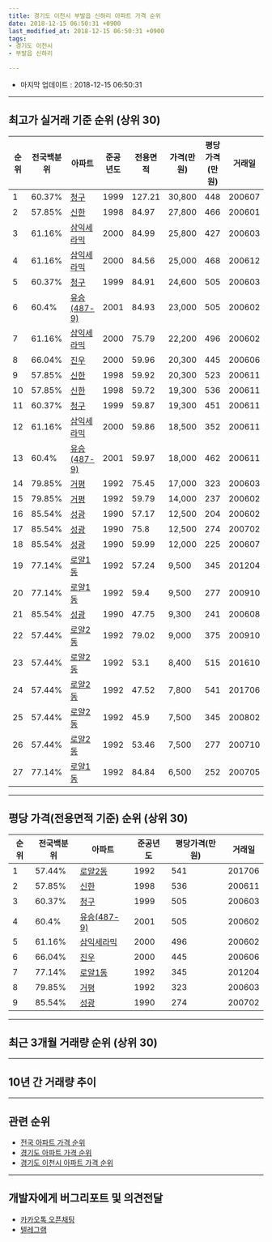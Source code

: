 ```yaml
---
title: 경기도 이천시 부발읍 신하리 아파트 가격 순위
date: 2018-12-15 06:50:31 +0900
last_modified_at: 2018-12-15 06:50:31 +0900
tags:
- 경기도 이천시
- 부발읍 신하리

---
```


* 마지막 업데이트 : 2018-12-15 06:50:31

---

## 최고가 실거래 기준 순위 (상위 30)


|순위|전국백분위|아파트|준공년도|전용면적|가격(만원)|평당가격(만원)|거래일|
|---|---|---|---|---|---|---|---|
|1|60.37%|[청구](https://search.naver.com/search.naver?query=%EA%B2%BD%EA%B8%B0%EB%8F%84+%EC%9D%B4%EC%B2%9C%EC%8B%9C+%EB%B6%80%EB%B0%9C%EC%9D%8D+%EC%8B%A0%ED%95%98%EB%A6%AC+%EC%B2%AD%EA%B5%AC)|1999|127.21|30,800|448|200607|
|2|57.85%|[신한](https://search.naver.com/search.naver?query=%EA%B2%BD%EA%B8%B0%EB%8F%84+%EC%9D%B4%EC%B2%9C%EC%8B%9C+%EB%B6%80%EB%B0%9C%EC%9D%8D+%EC%8B%A0%ED%95%98%EB%A6%AC+%EC%8B%A0%ED%95%9C)|1998|84.97|27,800|466|200601|
|3|61.16%|[삼익세라믹](https://search.naver.com/search.naver?query=%EA%B2%BD%EA%B8%B0%EB%8F%84+%EC%9D%B4%EC%B2%9C%EC%8B%9C+%EB%B6%80%EB%B0%9C%EC%9D%8D+%EC%8B%A0%ED%95%98%EB%A6%AC+%EC%82%BC%EC%9D%B5%EC%84%B8%EB%9D%BC%EB%AF%B9)|2000|84.99|25,800|427|200603|
|4|61.16%|[삼익세라믹](https://search.naver.com/search.naver?query=%EA%B2%BD%EA%B8%B0%EB%8F%84+%EC%9D%B4%EC%B2%9C%EC%8B%9C+%EB%B6%80%EB%B0%9C%EC%9D%8D+%EC%8B%A0%ED%95%98%EB%A6%AC+%EC%82%BC%EC%9D%B5%EC%84%B8%EB%9D%BC%EB%AF%B9)|2000|84.56|25,000|468|200612|
|5|60.37%|[청구](https://search.naver.com/search.naver?query=%EA%B2%BD%EA%B8%B0%EB%8F%84+%EC%9D%B4%EC%B2%9C%EC%8B%9C+%EB%B6%80%EB%B0%9C%EC%9D%8D+%EC%8B%A0%ED%95%98%EB%A6%AC+%EC%B2%AD%EA%B5%AC)|1999|84.91|24,600|505|200603|
|6|60.4%|[유승(487-9)](https://search.naver.com/search.naver?query=%EA%B2%BD%EA%B8%B0%EB%8F%84+%EC%9D%B4%EC%B2%9C%EC%8B%9C+%EB%B6%80%EB%B0%9C%EC%9D%8D+%EC%8B%A0%ED%95%98%EB%A6%AC+%EC%9C%A0%EC%8A%B9%28487-9%29)|2001|84.93|23,000|505|200602|
|7|61.16%|[삼익세라믹](https://search.naver.com/search.naver?query=%EA%B2%BD%EA%B8%B0%EB%8F%84+%EC%9D%B4%EC%B2%9C%EC%8B%9C+%EB%B6%80%EB%B0%9C%EC%9D%8D+%EC%8B%A0%ED%95%98%EB%A6%AC+%EC%82%BC%EC%9D%B5%EC%84%B8%EB%9D%BC%EB%AF%B9)|2000|75.79|22,200|496|200602|
|8|66.04%|[진우](https://search.naver.com/search.naver?query=%EA%B2%BD%EA%B8%B0%EB%8F%84+%EC%9D%B4%EC%B2%9C%EC%8B%9C+%EB%B6%80%EB%B0%9C%EC%9D%8D+%EC%8B%A0%ED%95%98%EB%A6%AC+%EC%A7%84%EC%9A%B0)|2000|59.96|20,300|445|200606|
|9|57.85%|[신한](https://search.naver.com/search.naver?query=%EA%B2%BD%EA%B8%B0%EB%8F%84+%EC%9D%B4%EC%B2%9C%EC%8B%9C+%EB%B6%80%EB%B0%9C%EC%9D%8D+%EC%8B%A0%ED%95%98%EB%A6%AC+%EC%8B%A0%ED%95%9C)|1998|59.92|20,300|523|200611|
|10|57.85%|[신한](https://search.naver.com/search.naver?query=%EA%B2%BD%EA%B8%B0%EB%8F%84+%EC%9D%B4%EC%B2%9C%EC%8B%9C+%EB%B6%80%EB%B0%9C%EC%9D%8D+%EC%8B%A0%ED%95%98%EB%A6%AC+%EC%8B%A0%ED%95%9C)|1998|59.72|19,300|536|200611|
|11|60.37%|[청구](https://search.naver.com/search.naver?query=%EA%B2%BD%EA%B8%B0%EB%8F%84+%EC%9D%B4%EC%B2%9C%EC%8B%9C+%EB%B6%80%EB%B0%9C%EC%9D%8D+%EC%8B%A0%ED%95%98%EB%A6%AC+%EC%B2%AD%EA%B5%AC)|1999|59.87|19,300|451|200611|
|12|61.16%|[삼익세라믹](https://search.naver.com/search.naver?query=%EA%B2%BD%EA%B8%B0%EB%8F%84+%EC%9D%B4%EC%B2%9C%EC%8B%9C+%EB%B6%80%EB%B0%9C%EC%9D%8D+%EC%8B%A0%ED%95%98%EB%A6%AC+%EC%82%BC%EC%9D%B5%EC%84%B8%EB%9D%BC%EB%AF%B9)|2000|59.86|18,500|352|200611|
|13|60.4%|[유승(487-9)](https://search.naver.com/search.naver?query=%EA%B2%BD%EA%B8%B0%EB%8F%84+%EC%9D%B4%EC%B2%9C%EC%8B%9C+%EB%B6%80%EB%B0%9C%EC%9D%8D+%EC%8B%A0%ED%95%98%EB%A6%AC+%EC%9C%A0%EC%8A%B9%28487-9%29)|2001|59.97|18,000|462|200611|
|14|79.85%|[거평](https://search.naver.com/search.naver?query=%EA%B2%BD%EA%B8%B0%EB%8F%84+%EC%9D%B4%EC%B2%9C%EC%8B%9C+%EB%B6%80%EB%B0%9C%EC%9D%8D+%EC%8B%A0%ED%95%98%EB%A6%AC+%EA%B1%B0%ED%8F%89)|1992|75.45|17,000|323|200603|
|15|79.85%|[거평](https://search.naver.com/search.naver?query=%EA%B2%BD%EA%B8%B0%EB%8F%84+%EC%9D%B4%EC%B2%9C%EC%8B%9C+%EB%B6%80%EB%B0%9C%EC%9D%8D+%EC%8B%A0%ED%95%98%EB%A6%AC+%EA%B1%B0%ED%8F%89)|1992|59.79|14,000|237|200602|
|16|85.54%|[성광](https://search.naver.com/search.naver?query=%EA%B2%BD%EA%B8%B0%EB%8F%84+%EC%9D%B4%EC%B2%9C%EC%8B%9C+%EB%B6%80%EB%B0%9C%EC%9D%8D+%EC%8B%A0%ED%95%98%EB%A6%AC+%EC%84%B1%EA%B4%91)|1990|57.17|12,500|204|200602|
|17|85.54%|[성광](https://search.naver.com/search.naver?query=%EA%B2%BD%EA%B8%B0%EB%8F%84+%EC%9D%B4%EC%B2%9C%EC%8B%9C+%EB%B6%80%EB%B0%9C%EC%9D%8D+%EC%8B%A0%ED%95%98%EB%A6%AC+%EC%84%B1%EA%B4%91)|1990|75.8|12,500|274|200702|
|18|85.54%|[성광](https://search.naver.com/search.naver?query=%EA%B2%BD%EA%B8%B0%EB%8F%84+%EC%9D%B4%EC%B2%9C%EC%8B%9C+%EB%B6%80%EB%B0%9C%EC%9D%8D+%EC%8B%A0%ED%95%98%EB%A6%AC+%EC%84%B1%EA%B4%91)|1990|59.99|12,000|225|200607|
|19|77.14%|[로얄1동](https://search.naver.com/search.naver?query=%EA%B2%BD%EA%B8%B0%EB%8F%84+%EC%9D%B4%EC%B2%9C%EC%8B%9C+%EB%B6%80%EB%B0%9C%EC%9D%8D+%EC%8B%A0%ED%95%98%EB%A6%AC+%EB%A1%9C%EC%96%841%EB%8F%99)|1992|57.24|9,500|345|201204|
|20|77.14%|[로얄1동](https://search.naver.com/search.naver?query=%EA%B2%BD%EA%B8%B0%EB%8F%84+%EC%9D%B4%EC%B2%9C%EC%8B%9C+%EB%B6%80%EB%B0%9C%EC%9D%8D+%EC%8B%A0%ED%95%98%EB%A6%AC+%EB%A1%9C%EC%96%841%EB%8F%99)|1992|59.4|9,500|277|200910|
|21|85.54%|[성광](https://search.naver.com/search.naver?query=%EA%B2%BD%EA%B8%B0%EB%8F%84+%EC%9D%B4%EC%B2%9C%EC%8B%9C+%EB%B6%80%EB%B0%9C%EC%9D%8D+%EC%8B%A0%ED%95%98%EB%A6%AC+%EC%84%B1%EA%B4%91)|1990|47.75|9,300|241|200608|
|22|57.44%|[로얄2동](https://search.naver.com/search.naver?query=%EA%B2%BD%EA%B8%B0%EB%8F%84+%EC%9D%B4%EC%B2%9C%EC%8B%9C+%EB%B6%80%EB%B0%9C%EC%9D%8D+%EC%8B%A0%ED%95%98%EB%A6%AC+%EB%A1%9C%EC%96%842%EB%8F%99)|1992|79.02|9,000|375|200910|
|23|57.44%|[로얄2동](https://search.naver.com/search.naver?query=%EA%B2%BD%EA%B8%B0%EB%8F%84+%EC%9D%B4%EC%B2%9C%EC%8B%9C+%EB%B6%80%EB%B0%9C%EC%9D%8D+%EC%8B%A0%ED%95%98%EB%A6%AC+%EB%A1%9C%EC%96%842%EB%8F%99)|1992|53.1|8,400|515|201610|
|24|57.44%|[로얄2동](https://search.naver.com/search.naver?query=%EA%B2%BD%EA%B8%B0%EB%8F%84+%EC%9D%B4%EC%B2%9C%EC%8B%9C+%EB%B6%80%EB%B0%9C%EC%9D%8D+%EC%8B%A0%ED%95%98%EB%A6%AC+%EB%A1%9C%EC%96%842%EB%8F%99)|1992|47.52|7,800|541|201706|
|25|57.44%|[로얄2동](https://search.naver.com/search.naver?query=%EA%B2%BD%EA%B8%B0%EB%8F%84+%EC%9D%B4%EC%B2%9C%EC%8B%9C+%EB%B6%80%EB%B0%9C%EC%9D%8D+%EC%8B%A0%ED%95%98%EB%A6%AC+%EB%A1%9C%EC%96%842%EB%8F%99)|1992|45.9|7,500|345|200802|
|26|57.44%|[로얄2동](https://search.naver.com/search.naver?query=%EA%B2%BD%EA%B8%B0%EB%8F%84+%EC%9D%B4%EC%B2%9C%EC%8B%9C+%EB%B6%80%EB%B0%9C%EC%9D%8D+%EC%8B%A0%ED%95%98%EB%A6%AC+%EB%A1%9C%EC%96%842%EB%8F%99)|1992|53.46|7,500|277|200710|
|27|77.14%|[로얄1동](https://search.naver.com/search.naver?query=%EA%B2%BD%EA%B8%B0%EB%8F%84+%EC%9D%B4%EC%B2%9C%EC%8B%9C+%EB%B6%80%EB%B0%9C%EC%9D%8D+%EC%8B%A0%ED%95%98%EB%A6%AC+%EB%A1%9C%EC%96%841%EB%8F%99)|1992|84.84|6,500|252|200705|


---

## 평당 가격(전용면적 기준) 순위 (상위 30)


|순위|전국백분위|아파트|준공년도|평당가격(만원)|거래일|
|---|---|---|---|---|---|
|1|57.44%|[로얄2동](https://search.naver.com/search.naver?query=%EA%B2%BD%EA%B8%B0%EB%8F%84+%EC%9D%B4%EC%B2%9C%EC%8B%9C+%EB%B6%80%EB%B0%9C%EC%9D%8D+%EC%8B%A0%ED%95%98%EB%A6%AC+%EB%A1%9C%EC%96%842%EB%8F%99)|1992|541|201706|
|2|57.85%|[신한](https://search.naver.com/search.naver?query=%EA%B2%BD%EA%B8%B0%EB%8F%84+%EC%9D%B4%EC%B2%9C%EC%8B%9C+%EB%B6%80%EB%B0%9C%EC%9D%8D+%EC%8B%A0%ED%95%98%EB%A6%AC+%EC%8B%A0%ED%95%9C)|1998|536|200611|
|3|60.37%|[청구](https://search.naver.com/search.naver?query=%EA%B2%BD%EA%B8%B0%EB%8F%84+%EC%9D%B4%EC%B2%9C%EC%8B%9C+%EB%B6%80%EB%B0%9C%EC%9D%8D+%EC%8B%A0%ED%95%98%EB%A6%AC+%EC%B2%AD%EA%B5%AC)|1999|505|200603|
|4|60.4%|[유승(487-9)](https://search.naver.com/search.naver?query=%EA%B2%BD%EA%B8%B0%EB%8F%84+%EC%9D%B4%EC%B2%9C%EC%8B%9C+%EB%B6%80%EB%B0%9C%EC%9D%8D+%EC%8B%A0%ED%95%98%EB%A6%AC+%EC%9C%A0%EC%8A%B9%28487-9%29)|2001|505|200602|
|5|61.16%|[삼익세라믹](https://search.naver.com/search.naver?query=%EA%B2%BD%EA%B8%B0%EB%8F%84+%EC%9D%B4%EC%B2%9C%EC%8B%9C+%EB%B6%80%EB%B0%9C%EC%9D%8D+%EC%8B%A0%ED%95%98%EB%A6%AC+%EC%82%BC%EC%9D%B5%EC%84%B8%EB%9D%BC%EB%AF%B9)|2000|496|200602|
|6|66.04%|[진우](https://search.naver.com/search.naver?query=%EA%B2%BD%EA%B8%B0%EB%8F%84+%EC%9D%B4%EC%B2%9C%EC%8B%9C+%EB%B6%80%EB%B0%9C%EC%9D%8D+%EC%8B%A0%ED%95%98%EB%A6%AC+%EC%A7%84%EC%9A%B0)|2000|445|200606|
|7|77.14%|[로얄1동](https://search.naver.com/search.naver?query=%EA%B2%BD%EA%B8%B0%EB%8F%84+%EC%9D%B4%EC%B2%9C%EC%8B%9C+%EB%B6%80%EB%B0%9C%EC%9D%8D+%EC%8B%A0%ED%95%98%EB%A6%AC+%EB%A1%9C%EC%96%841%EB%8F%99)|1992|345|201204|
|8|79.85%|[거평](https://search.naver.com/search.naver?query=%EA%B2%BD%EA%B8%B0%EB%8F%84+%EC%9D%B4%EC%B2%9C%EC%8B%9C+%EB%B6%80%EB%B0%9C%EC%9D%8D+%EC%8B%A0%ED%95%98%EB%A6%AC+%EA%B1%B0%ED%8F%89)|1992|323|200603|
|9|85.54%|[성광](https://search.naver.com/search.naver?query=%EA%B2%BD%EA%B8%B0%EB%8F%84+%EC%9D%B4%EC%B2%9C%EC%8B%9C+%EB%B6%80%EB%B0%9C%EC%9D%8D+%EC%8B%A0%ED%95%98%EB%A6%AC+%EC%84%B1%EA%B4%91)|1990|274|200702|


---

## 최근 3개월 거래량 순위 (상위 30)


<div style="width:100%;">
    <canvas id="deal_count_ranking" height="250"></canvas>
</div>


<script>
new Chart(document.getElementById("deal_count_ranking"), {
    type: 'horizontalBar',
    data: {
        labels: ['진우', '신한', '삼익세라믹', '청구', '거평', '유승(487-9)'],
        datasets: [{
            label: '실거래 수',
            data: [5, 3, 2, 2, 1, 1],
            borderColor: "rgba(255, 0, 128, 1)",
            backgroundColor: "rgba(255, 0, 128, 0.5)",
            fill: false,
        }]
    },
    options: {
        responsive: true,
        title: {
            display: true,
            text: '최근 3개월 거래량 순위'
        },
        tooltips: {
            mode: 'index',
            intersect: false,
            callbacks: {
                title: function(tooltipItems, data) {
                    return "실거래 수:";
                },
                label: function(tooltipItem, data) {
                    return data.labels[tooltipItem.index] + ": " + tooltipItem.xLabel;
                }
            }
        },
        hover: {
            mode: 'nearest',
            intersect: true
        },
        scales: {
            xAxes: [{
                display: true,
                scaleLabel: {
                    display: true,
                    labelString: '실거래 수'
                },
                ticks: {
                    suggestedMin: 0,
                }
            }],
            yAxes: [{
                display: true,
                ticks: {
                    autoSkip: false,
                    callback: function(value, index, values) {
                        if (value.length > 15)
                            return value.substr(0, 13) + "...";
                        else
                            return value;
                    }
                },
                scaleLabel: {
                    display: false,
                }
            }]
        }
    }
});

</script>


---

## 10년 간 거래량 추이


<div style="width:100%;">
    <canvas id="deal_progress" height="250"></canvas>
</div>

<script>
new Chart(document.getElementById("deal_progress"), {
    type: 'line',
    data: {
        labels: ['200812','200901','200902','200903','200904','200905','200906','200907','200908','200909','200910','200911','200912','201001','201002','201003','201004','201005','201006','201007','201008','201009','201010','201011','201012','201101','201102','201103','201104','201105','201106','201107','201108','201109','201110','201111','201112','201201','201202','201203','201204','201205','201206','201207','201208','201209','201210','201211','201212','201301','201302','201303','201304','201305','201306','201307','201308','201309','201310','201311','201312','201401','201402','201403','201404','201405','201406','201407','201408','201409','201410','201411','201412','201501','201502','201503','201504','201505','201506','201507','201508','201509','201510','201511','201512','201601','201602','201603','201604','201605','201606','201607','201608','201609','201610','201611','201612','201701','201702','201703','201704','201705','201706','201707','201708','201709','201710','201711','201712','201801','201802','201803','201804','201805','201806','201807','201808','201809','201810','201811','201812'],
        datasets: [{
            label: '실거래 수',
            pointRadius: 1,
            data: [3, 10, 21, 28, 13, 11, 18, 15, 21, 18, 14, 8, 6, 27, 23, 21, 11, 10, 6, 8, 8, 11, 15, 21, 16, 25, 18, 28, 24, 22, 10, 13, 7, 17, 12, 18, 19, 23, 37, 20, 22, 10, 15, 8, 2, 15, 14, 16, 11, 10, 10, 20, 12, 12, 17, 8, 11, 11, 23, 7, 18, 17, 20, 15, 18, 11, 11, 10, 22, 24, 22, 15, 14, 21, 20, 26, 21, 16, 11, 17, 15, 18, 11, 9, 11, 10, 5, 14, 7, 9, 13, 13, 8, 7, 17, 10, 10, 5, 6, 9, 10, 13, 22, 23, 5, 11, 9, 7, 5, 13, 5, 13, 14, 9, 10, 5, 4, 11, 3, 7, 4],
            borderColor: "rgba(255, 201, 14, 1)",
            backgroundColor: "rgba(255, 201, 14, 0.5)",
            fill: true,
        }]
    },
    options: {
        responsive: true,
        title: {
            display: true,
            text: '10년간 거래량 추이'
        },
        tooltips: {
            mode: 'index',
            intersect: false,
        },
        hover: {
            mode: 'nearest',
            intersect: true
        },
        scales: {
            xAxes: [{
                display: true,
                scaleLabel: {
                    display: true,
                    labelString: '년/월'
                }
            }],
            yAxes: [{
                display: true,
                ticks: {
                    suggestedMin: 0,
                },
                scaleLabel: {
                    display: true,
                    labelString: '실거래 수'
                }
            }]
        }
    }
});

</script>


---

## 관련 순위

- [전국 아파트 가격 순위](https://inasie.github.io/apt-ranking/전국)
- [경기도 아파트 가격 순위](https://inasie.github.io/apt-ranking/경기도)
- [경기도 이천시 아파트 가격 순위](https://inasie.github.io/apt-ranking/경기도-이천시)


---

## 개발자에게 버그리포트 및 의견전달

- [카카오톡 오픈채팅](https://open.kakao.com/o/gLJUAP4)
- [텔레그램](https://t.me/inasie)


